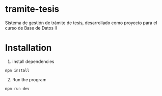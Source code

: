 # tramite-tesis
 Sistema de gestión de trámite de tesis, desarrollado como proyecto para el curso de Base de Datos II

# Installation
 1. install dependencies
```
npm install
```
 2. Run the program
```
npm run dev
```